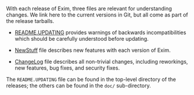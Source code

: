 With each release of Exim, three files are relevant for understanding changes.
We link here to the current versions in Git, but all come as part of the release tarballs.

* [README.UPDATING](https://github.com/Exim/exim/blob/master/src/README.UPDATING) provides warnings of backwards incompatibilities which should be carefully understood before updating.

* [NewStuff](https://github.com/Exim/exim/blob/master/doc/doc-txt/NewStuff) file describes new features with each version of Exim.

* [ChangeLog](https://github.com/Exim/exim/blob/master/doc/doc-txt/ChangeLog) file describes all non-trivial changes, including reworkings, new features, bug fixes, and security fixes.

The `README.UPDATING` file can be found in the top-level directory of the releases; the others can be found in the `doc/` sub-directory.